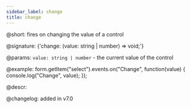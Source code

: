 ```yaml
---
sidebar_label: change
title: change
---          
```


@short: fires on changing the value of a control

@signature: {'change: (value: string | number) => void;'}

@params:
`value: string | number` - the current value of the control

@example:
form.getItem("select").events.on("Change", function(value) {
    console.log("Change", value);
});

@descr:

@changelog: added in v7.0
